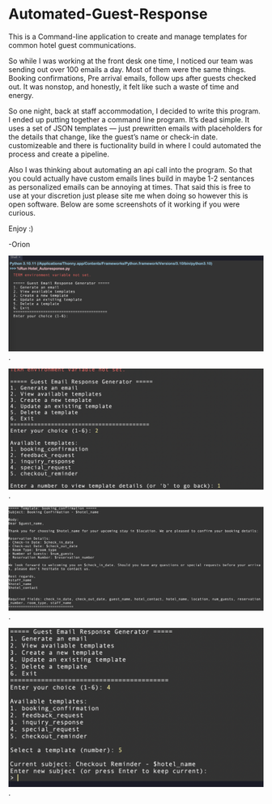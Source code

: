 # Automated-Guest-Response 
This is a Command-line application to create and manage templates for common hotel guest communications. 

So while I was working at the front desk one time, I noticed our team was sending out over 100 emails a day. Most of them were the same things. Booking confirmations, Pre arrival emails, follow ups after guests checked out. It was nonstop, and honestly, it felt like such a waste of time and energy.

So one night, back at staff accommodation, I decided to write this program. I ended up putting together a command line program. It’s dead simple. It uses a set of JSON templates — just prewritten emails with placeholders for the details that change, like the guest’s name or check-in date. customizeable and there is fuctionality build in where I could automated the process and create a pipeline. 

Also I was thinking about automating an api call into the program. So that you could actually have custom emails lines build in maybe 1-2 sentances as personalized emails can be annoying at times. That said this is free to use at your discretion just please site me when doing so however this is open software. Below are some screenshots of it working if you were curious.

Enjoy :) 

-Orion


![Screenshot_1](https://github.com/python-astronaut/Automated-Guest-Response/blob/d2ac045e8f1a37af685dabfa25534dd6a115ca8b/Automated_Guest_Responce_1.png).

![Image Alt](https://github.com/python-astronaut/Automated-Guest-Response/blob/0006afedfc236d0c04c36ea7b999e1d33356e5bb/Automated_Guest_Responce_2.png).

![Image Alt](https://github.com/python-astronaut/Automated-Guest-Response/blob/145aabb3c4270a0a0371cc87e0b2401008f6a7a6/Automated_Guest_Responce_3.png).

![Image Alt](https://github.com/python-astronaut/Automated-Guest-Response/blob/229bbf818edbefa7670b51224e6c4727e1453562/Automated_Guest_Responce_4.png).
